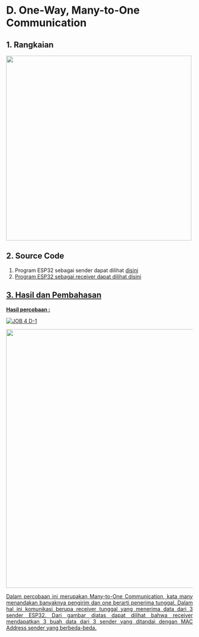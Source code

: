 # D. One-Way, Many-to-One Communication

## 1. Rangkaian

<img src="https://github.com/brianrahma/brian-system-embedded/assets/82065700/df22b4a6-37f9-4eda-8d9c-644d8d0cfec3" width="500">

## 2. Source Code

1. Program ESP32 sebagai sender dapat dilihat <a href="https://github.com/brianrahma/system-embedded/blob/master/jobsheet%202.1/d.%20One-Way%2C%20Many-to-One%20Communication/1.%203%20board%20diatur%20sebagai%20Sender%20dan%201%20board%20diatur%20sebagai%20receiver/sender.ino">disini
2. Program ESP32 sebagai receiver dapat dilihat <a href="https://github.com/brianrahma/system-embedded/blob/master/jobsheet%202.1/d.%20One-Way%2C%20Many-to-One%20Communication/1.%203%20board%20diatur%20sebagai%20Sender%20dan%201%20board%20diatur%20sebagai%20receiver/receiver.ino">disini

## 3. Hasil dan Pembahasan

 **Hasil percobaan :**
 
 ![JOB 4 D-1](https://github.com/brianrahma/system-embedded/assets/82065700/fc08dd91-98f1-4ab2-ba22-5e308386dbae)

 <img src="https://github.com/brianrahma/system-embedded/assets/82065700/117f129c-4f66-4567-b4a2-86dd638d2091" width="700"><br>
 <p align="justify">Dalam percobaan ini merupakan Many-to-One Communication, kata many menandakan banyaknya pengirim dan one berarti penerima tunggal. Dalam hal ini komunikasi berupa receiver tunggal yang menerima data dari 3 sender ESP32. Dari gambar diatas dapat dilihat bahwa receiver mendapatkan 3 buah data dari 3 sender yang ditandai dengan MAC Address sender yang berbeda-beda.


